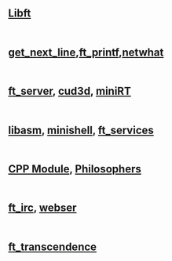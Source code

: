 

## <br>[Libft](libft)
## <br>[get_next_line](get_next_line),[ft_printf](ft_printf),[netwhat](netwhat)
## <br>[ft_server](ft_server), [cud3d](cub3d), [miniRT](miniRT)
## <br>[libasm](libasm), [minishell](minishell), [ft_services](ft_services)
## <br>[CPP Module](CPP_Module), [Philosophers](Philosophers)
## <br>[ft_irc](ft_irc), [webser](webser)
## <br>[ft_transcendence](ft_transcendence)
